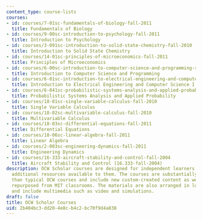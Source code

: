 ```yaml
---
content_type: course-lists
courses:
- id: courses/7-01sc-fundamentals-of-biology-fall-2011
  title: Fundamentals of Biology
- id: courses/9-00sc-introduction-to-psychology-fall-2011
  title: Introduction to Psychology
- id: courses/3-091sc-introduction-to-solid-state-chemistry-fall-2010
  title: Introduction to Solid State Chemistry
- id: courses/14-01sc-principles-of-microeconomics-fall-2011
  title: Principles of Microeconomics
- id: courses/6-00sc-introduction-to-computer-science-and-programming-spring-2011
  title: Introduction to Computer Science and Programming
- id: courses/6-01sc-introduction-to-electrical-engineering-and-computer-science-i-spring-2011
  title: Introduction to Electrical Engineering and Computer Science I
- id: courses/6-041sc-probabilistic-systems-analysis-and-applied-probability-fall-2013
  title: Probabilistic Systems Analysis and Applied Probability
- id: courses/18-01sc-single-variable-calculus-fall-2010
  title: Single Variable Calculus
- id: courses/18-02sc-multivariable-calculus-fall-2010
  title: Multivariable Calculus
- id: courses/18-03sc-differential-equations-fall-2011
  title: Differential Equations
- id: courses/18-06sc-linear-algebra-fall-2011
  title: Linear Algebra
- id: courses/2-003sc-engineering-dynamics-fall-2011
  title: Engineering Dynamics
- id: courses/16-333-aircraft-stability-and-control-fall-2004
  title: Aircraft Stability and Control (16.333-fall-2004)
description: OCW Scholar courses are designed for independent learners who have few
  additional resources available to them. The courses are substantially more complete
  than typical OCW courses and include new custom-created content as well as materials
  repurposed from MIT classrooms. The materials are also arranged in logical sequences
  and include multimedia such as video and simulations.
draft: false
title: OCW Scholar Courses
uid: 2b404bc3-dd20-4e8c-b4c2-bc70f9d4a838
---
```

